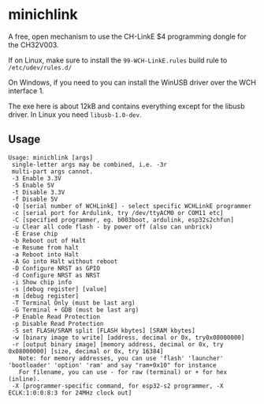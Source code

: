 # minichlink

A free, open mechanism to use the CH-LinkE $4 programming dongle for the CH32V003.

If on Linux, make sure to install the `99-WCH-LinkE.rules` build rule to `/etc/udev/rules.d/`

On Windows, if you need to you can install the WinUSB driver over the WCH interface 1.

The exe here is about 12kB and contains everything except for the libusb driver.  In Linux you need `libusb-1.0-dev`.

## Usage

```
Usage: minichlink [args]
 single-letter args may be combined, i.e. -3r
 multi-part args cannot.
 -3 Enable 3.3V
 -5 Enable 5V
 -t Disable 3.3V
 -f Disable 5V
 -Q [serial number of WCHLinkE] - select specific WCHLinkE programmer
 -c [serial port for Ardulink, try /dev/ttyACM0 or COM11 etc]
 -C [specified programmer, eg. b003boot, ardulink, esp32s2chfun]
 -u Clear all code flash - by power off (also can unbrick)
 -E Erase chip
 -b Reboot out of Halt
 -e Resume from halt
 -a Reboot into Halt
 -A Go into Halt without reboot
 -D Configure NRST as GPIO
 -d Configure NRST as NRST
 -i Show chip info
 -s [debug register] [value]
 -m [debug register]
 -T Terminal Only (must be last arg)
 -G Terminal + GDB (must be last arg)
 -P Enable Read Protection
 -p Disable Read Protection
 -S set FLASH/SRAM split [FLASH kbytes] [SRAM kbytes]
 -w [binary image to write] [address, decimal or 0x, try0x08000000]
 -r [output binary image] [memory address, decimal or 0x, try 0x08000000] [size, decimal or 0x, try 16384]
   Note: for memory addresses, you can use 'flash' 'launcher' 'bootloader' 'option' 'ram' and say "ram+0x10" for instance
   For filename, you can use - for raw (terminal) or + for hex (inline).
 -X [programmer-specific command, for esp32-s2 programmer, -X ECLK:1:0:0:8:3 for 24MHz clock out]
```
 

